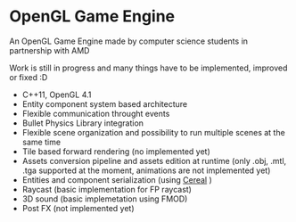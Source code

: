 OpenGL Game Engine
================

An OpenGL Game Engine made by computer science students in partnership with AMD

Work is still in progress and many things have to be implemented, improved or fixed :D

- C++11, OpenGL 4.1
- Entity component system based architecture
- Flexible communication throught events
- Bullet Physics Library integration
- Flexible scene organization and possibility to run multiple scenes at the same time
- Tile based forward rendering (no implemented yet)
- Assets conversion pipeline and assets edition at runtime (only .obj, .mtl, .tga supported at the moment, animations are not implemented yet)
- Entities and component serialization (using [Cereal](https://github.com/USCiLab/cereal) )
- Raycast (basic implementation for FP raycast)
- 3D sound (basic implemetation using FMOD)
- Post FX (not implemented yet)